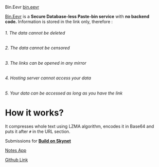 Bin.Eevr
[bin.eevr](bin.eevr/)

[Bin.Eevr](bin.eevr/) is a **Secure Database-less Paste-bin service** with **no backend code.** Information is stored in the link only, therefore :

###### 1. The data cannot be deleted
###### 2. The data cannot be censored
###### 3. The links can be opened in any mirror
###### 4. Hosting server cannot access your data
###### 5. Your data can be accessed as long as you have the link

# How it works?

It compresses whole text using LZMA algorithm, encodes it in Base64 and puts it after `#` in the URL section.

Submissions for [**Build on Skynet** ](https://gitcoin.co/issue/NebulousLabs/Skynet-Hive/6/100023461)

[Notes App](https://siasky.net/DABQUmB_Qs1mS6ygTZ9j2xuIi_UntdZ9_EBMq8fhvxPHlQ/) 

[Github Link](https://github.com/saumyabratadutt/mini-notes-app)
